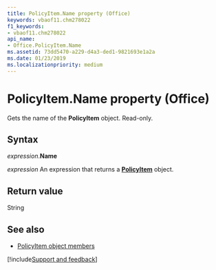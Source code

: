 ```yaml
---
title: PolicyItem.Name property (Office)
keywords: vbaof11.chm278022
f1_keywords:
- vbaof11.chm278022
api_name:
- Office.PolicyItem.Name
ms.assetid: 73dd5470-a229-d4a3-ded1-9821693e1a2a
ms.date: 01/23/2019
ms.localizationpriority: medium
---
```



# PolicyItem.Name property (Office)

Gets the name of the **PolicyItem** object. Read-only.


## Syntax

_expression_.**Name**

_expression_ An expression that returns a **[PolicyItem](Office.PolicyItem.md)** object.


## Return value

String


## See also

- [PolicyItem object members](overview/Library-Reference/policyitem-members-office.md)


[!include[Support and feedback](~/includes/feedback-boilerplate.md)]